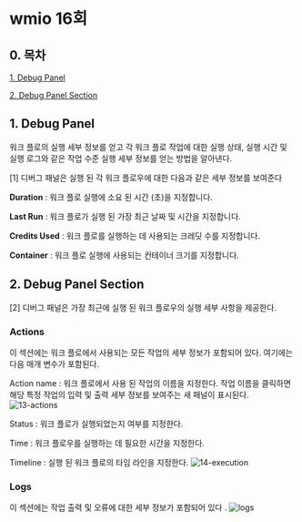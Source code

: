 # wmio 16회

## 0. 목차

[1. Debug Panel](#1-debug-panel)

[2. Debug Panel Section](#2-debug-panel-section)

## 1. Debug Panel

워크 플로의 실행 세부 정보를 얻고 각 워크 플로 작업에 대한 실행 상태, 실행 시간 및 실행 로그와 같은 작업 수준 실행 세부 정보를 얻는 방법을 알아낸다. 

[1] 디버그 패널은 실행 된 각 워크 플로우에 대한 다음과 같은 세부 정보를 보여준다

**Duration** : 워크 플로 실행에 소요 된 시간 (초)을 지정합니다.

**Last Run** : 워크 플로가 실행 된 가장 최근 날짜 및 시간을 지정합니다.

**Credits Used** : 워크 플로를 실행하는 데 사용되는 크레딧 수를 지정합니다.

**Container** : 워크 플로 실행에 사용되는 컨테이너 크기를 지정합니다.

## 2. Debug Panel Section

[2] 디버그 패널은 가장 최근에 실행 된 워크 플로우의 실행 세부 사항을 제공한다.

### Actions

이 섹션에는 워크 플로에서 사용되는 모든 작업의 세부 정보가 포함되어 있다. 여기에는 다음 매개 변수가 포함된다.

Action name : 워크 플로에서 사용 된 작업의 이름을 지정한다. 작업 이름을 클릭하면 해당 특정 작업의 입력 및 출력 세부 정보를 보여주는 새 패널이 표시된다.
![13-actions](https://user-images.githubusercontent.com/69182192/95053848-f3311380-072b-11eb-9d6d-ceba8f0d33d1.png)

Status : 워크 플로가 실행되었는지 여부를 지정한다.

Time : 워크 플로우를 실행하는 데 필요한 시간을 지정한다.

Timeline : 실행 된 워크 플로의 타임 라인을 지정한다.
![14-execution](https://user-images.githubusercontent.com/69182192/95053851-f3c9aa00-072b-11eb-87e6-eb1e9b940702.png)


### Logs

이 섹션에는 작업 출력 및 오류에 대한 세부 정보가 포함되어 있다 .
![logs](https://user-images.githubusercontent.com/69182192/95053852-f4624080-072b-11eb-96bf-222b55ad0871.png)
